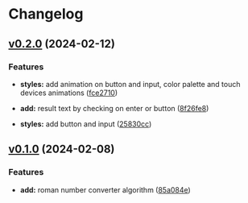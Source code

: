 # Changelog

## [v0.2.0](https://github.com/FedeHide/roman-numeral-converter/releases/tag/v0.2.0) (2024-02-12)

### Features

* **styles:** add animation on button and input, color palette and touch devices animations ([fce2710](https://github.com/FedeHide/roman-numeral-converter/commit/fce2710e7cecefcd47fe2221b13066956aa79aa8))

* **add:** result text by checking on enter or button ([8f26fe8](https://github.com/FedeHide/roman-numeral-converter/commit/8f26fe88b7e2e744cb7bc212435598caf74d1570))

* **styles:**  add button and input ([25830cc](https://github.com/FedeHide/roman-numeral-converter/commit/25830cc752ac26c67e41080aa8b33c8afd443f4e))

## [v0.1.0](https://github.com/FedeHide/roman-numeral-converter/releases/tag/v0.1.0) (2024-02-08)

### Features

* **add:** roman number converter algorithm ([85a084e](https://github.com/FedeHide/roman-numeral-converter/commit/85a084e4b949b858bfee96c6dcbf1c407e7c5a3b))
